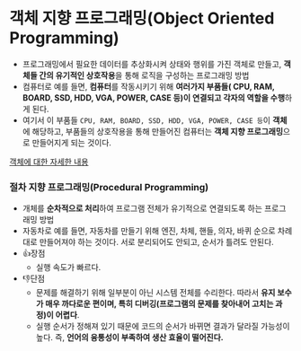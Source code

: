 # 객체 지향 프로그래밍(Object Oriented Programming)
- 프로그래밍에서 필요한 데이터를 추상화시켜 상태와 행위를 가진 객체로 만들고, **객체들 간의 유기적인 상호작용**을 통해 로직을 구성하는 프로그래밍 방법
- 컴퓨터로 예를 들면, **컴퓨터**를 작동시키기 위해 **여러가지 부품들( CPU, RAM, BOARD, SSD, HDD, VGA, POWER, CASE 등)이 연결되고 각자의 역할을 수행**하게 된다.
- 여기서 이 부품들 ```CPU, RAM, BOARD, SSD, HDD, VGA, POWER, CASE 등```이 **객체**에 해당하고, 부품들의 상호작용을 통해 만들어진 컴퓨터는 **객체 지향 프로그래밍**으로 만들어지게 되는 것이다.

[객체에 대한 자세한 내용](객체.md)


### 절차 지향 프로그래밍(Procedural Programming)
- 개체를 **순차적으로 처리**하여 프로그램 전체가 유기적으로 연결되도록 하는 프로그래밍 방법
- 자동차로 예를 들면, 자동차를 만들기 위해 엔진, 차체, 핸들, 의자, 바퀴 순으로 차례대로 만들어져야 하는 것이다. 서로 분리되어도 안되고, 순서가 틀려도 안된다.
- 👍장점
  - 실행 속도가 빠르다.
- 👎단점
  - 문제를 해결하기 위해 일부분이 아닌 시스템 전체를 수리한다. 따라서 **유지 보수가 매우 까다로운 편이며, 특히 디버깅(프로그램의 문제를 찾아내어 고치는 과정)이 어렵다**.
  - 실행 순서가 정해져 있기 때문에 코드의 순서가 바뀌면 결과가 달라질 가능성이 높다. 즉, **언어의 융통성이 부족하여 생산 효율이 떨어진다.**

